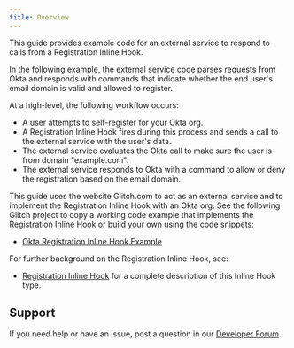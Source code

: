 ```yaml
---
title: Overview
---
```


This guide provides example code for an external service to respond to calls from a Registration Inline Hook.

In the following example, the external service code parses requests from Okta and responds with commands that indicate whether the end user's email domain is valid and allowed to register.

At a high-level, the following workflow occurs:

- A user attempts to self-register for your Okta org.
- A Registration Inline Hook fires during this process and sends a call to the external service with the user's data.
- The external service evaluates the Okta call to make sure the user is from domain "example.com".
- The external service responds to Okta with a command to allow or deny the registration based on the email domain.

This guide uses the website Glitch.com to act as an external service and to implement the Registration Inline Hook with an Okta org. See the following Glitch project to copy a working code example that implements the Registration Inline Hook or build your own using the code snippets:

- [Okta Registration Inline Hook Example](https://glitch.com/~okta-inlinehook-registrationhook)

For further background on the Registration Inline Hook, see:

- [Registration Inline Hook](/docs/reference/registration-hook/) for a complete description of this Inline Hook type.

## Support

If you need help or have an issue, post a question in our [Developer Forum](https://devforum.okta.com).

<NextSectionLink/>
